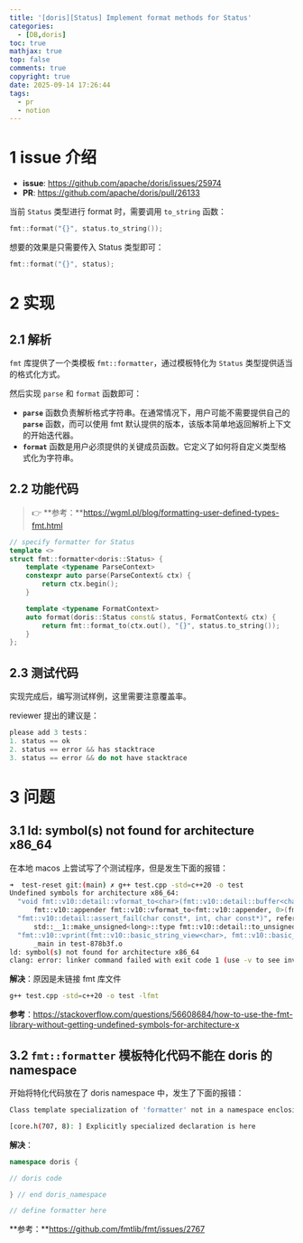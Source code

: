 ```yaml
---
title: '[doris][Status] Implement format methods for Status'
categories:
  - [DB,doris]
toc: true
mathjax: true
top: false
comments: true
copyright: true
date: 2025-09-14 17:26:44
tags:
  - pr
  - notion
---
```


# 1 issue 介绍

* **issue**: https://github.com/apache/doris/issues/25974
* **PR**: https://github.com/apache/doris/pull/26133

当前 `Status` 类型进行 format 时，需要调用 `to_string` 函数：

```cpp
fmt::format("{}", status.to_string());
```

想要的效果是只需要传入 Status 类型即可：

```cpp
fmt::format("{}", status);
```

# 2 实现

## 2.1 解析

`fmt` 库提供了一个类模板 `fmt::formatter`，通过模板特化为 `Status` 类型提供适当的格式化方式。 

然后实现 `parse` 和 `format` 函数即可：

- **`parse`** 函数负责解析格式字符串。在通常情况下，用户可能不需要提供自己的 **`parse`** 函数，而可以使用 fmt 默认提供的版本，该版本简单地返回解析上下文的开始迭代器。
- **`format`** 函数是用户必须提供的关键成员函数。它定义了如何将自定义类型格式化为字符串。

## 2.2 功能代码

>👉 **参考：**https://wgml.pl/blog/formatting-user-defined-types-fmt.html

```cpp
// specify formatter for Status
template <>
struct fmt::formatter<doris::Status> {
    template <typename ParseContext>
    constexpr auto parse(ParseContext& ctx) {
        return ctx.begin();
    }

    template <typename FormatContext>
    auto format(doris::Status const& status, FormatContext& ctx) {
        return fmt::format_to(ctx.out(), "{}", status.to_string());
    }
};
```


## 2.3 测试代码

实现完成后，编写测试样例，这里需要注意覆盖率。

reviewer 提出的建议是：

```cpp
please add 3 tests：
1. status == ok
2. status == error && has stacktrace
3. status == error && do not have stacktrace
```

# 3 问题

## 3.1 ld: symbol(s) not found for architecture x86_64

在本地 macos 上尝试写了个测试程序，但是发生下面的报错：

```bash
➜  test-reset git:(main) ✗ g++ test.cpp -std=c++20 -o test
Undefined symbols for architecture x86_64:
  "void fmt::v10::detail::vformat_to<char>(fmt::v10::detail::buffer<char>&, fmt::v10::basic_string_view<char>, fmt::v10::detail::vformat_args<char>::type, fmt::v10::detail::locale_ref)", referenced from:
      fmt::v10::appender fmt::v10::vformat_to<fmt::v10::appender, 0>(fmt::v10::appender, fmt::v10::basic_string_view<char>, fmt::v10::basic_format_args<fmt::v10::basic_format_context<fmt::v10::appender, char> >) in test-878b3f.o
  "fmt::v10::detail::assert_fail(char const*, int, char const*)", referenced from:
      std::__1::make_unsigned<long>::type fmt::v10::detail::to_unsigned<long>(long) in test-878b3f.o
  "fmt::v10::vprint(fmt::v10::basic_string_view<char>, fmt::v10::basic_format_args<fmt::v10::basic_format_context<fmt::v10::appender, char> >)", referenced from:
      _main in test-878b3f.o
ld: symbol(s) not found for architecture x86_64
clang: error: linker command failed with exit code 1 (use -v to see invocation)
```

**解决**：原因是未链接 fmt 库文件

```bash
g++ test.cpp -std=c++20 -o test -lfmt
```

**参考**：https://stackoverflow.com/questions/56608684/how-to-use-the-fmt-library-without-getting-undefined-symbols-for-architecture-x

## 3.2 `fmt::formatter` 模板特化代码不能在 doris 的 namespace

开始将特化代码放在了 doris namespace 中，发生了下面的报错：

```bash
Class template specialization of 'formatter' not in a namespace enclosing 'v8' is a Microsoft extension clang(-Wmicrosoft-template)

[core.h(707, 8): ] Explicitly specialized declaration is here
```

**解决**：

```cpp
namespace doris {

// doris code

} // end doris_namespace

// define formatter here
```

**参考：**https://github.com/fmtlib/fmt/issues/2767